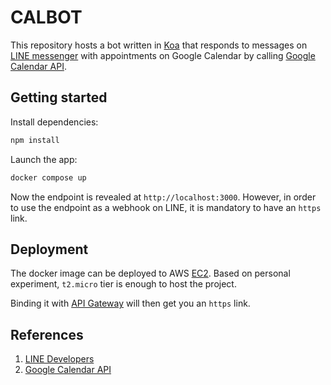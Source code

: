 # CALBOT
This repository hosts a bot written in [Koa](https://koajs.com/) that responds to messages on [LINE messenger](https://line.me/en/) with appointments on Google Calendar by calling [Google Calendar API](https://developers.google.com/calendar/api/v3/reference).

## Getting started
Install dependencies:
```bash
npm install
```

Launch the app:
```bash
docker compose up
```
Now the endpoint is revealed at `http://localhost:3000`.
However, in order to use the endpoint as a webhook on LINE, it is mandatory to have an `https` link.

## Deployment
The docker image can be deployed to AWS [EC2](https://docs.aws.amazon.com/ec2/). 
Based on personal experiment, `t2.micro` tier is enough to host the project.

Binding it with [API Gateway](https://aws.amazon.com/api-gateway/) will then get you an `https` link.

## References
1. [LINE Developers](https://developers.line.biz/en/docs/messaging-api/nodejs-sample/)
2. [Google Calendar API](https://developers.google.com/calendar/api/v3/reference)
